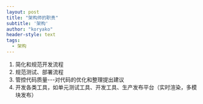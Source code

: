 ```yaml
---
layout: post
title: "架构师的职责"
subtitle: '架构'
author: "koryako"
header-style: text
tags:
  - 架构
---
```


1. 简化和规范开发流程
2. 规范测试、部署流程
3. 管控代码质量---对代码的优化和整理提出建议
4. 开发各类工具，如单元测试工具、开发工具、生产发布平台（实时渲染，多模块发布）